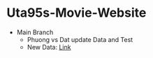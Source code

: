# Uta95s-Movie-Website
- Main Branch 
  - Phuong vs Dat update Data and Test 
  - New Data: [Link](https://drive.google.com/drive/folders/1cNu2-nsq3OFTk-op1rhqsGkvUCGRzrIV?usp=sharing)

